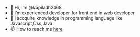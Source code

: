 - 👋 Hi, I’m @kapiladh2468
- 👀 I’m experienced developer for front end in web developer
- 🌱 I accquire knowledge in programming language like Javascript,Css,Java.
- 📫 How to reach me [here](mailto:adhkaps@gmail.com)

<!---
kapiladh2468/kapiladh2468 is a ✨ special ✨ repository because its `README.md` (this file) appears on your GitHub profile.
You can click the Preview link to take a look at your changes.
--->
